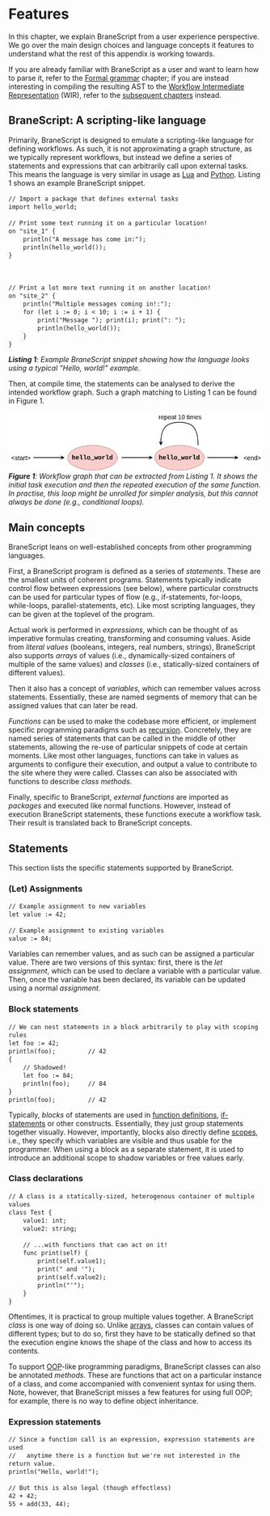 # Features
In this chapter, we explain BraneScript from a user experience perspective. We go over the main design choices and language concepts it features to understand what the rest of this appendix is working towards.

If you are already familiar with BraneScript as a user and want to learn how to parse it, refer to the [Formal grammar](./syntax.md) chapter; if you are instead interesting in compiling the resulting AST to the [Workflow Intermediate Representation](TODO) (WIR), refer to the [subsequent chapters](TODO) instead.


## BraneScript: A scripting-like language
Primarily, BraneScript is designed to emulate a scripting-like language for defining workflows. As such, it is not approximating a graph structure, as we typically represent workflows, but instead we define a series of statements and expressions that can arbitrarily call upon external tasks. This means the language is very similar in usage as [Lua](https://lua.org) and [Python](https://wiki.python.org). Listing 1 shows an example BraneScript snippet.

```bscript
// Import a package that defines external tasks
import hello_world;

// Print some text running it on a particular location!
on "site_1" {
    println("A message has come in:");
    println(hello_world());
}



// Print a lot more text running it on another location!
on "site_2" {
    println("Multiple messages coming in!:");
    for (let i := 0; i < 10; i := i + 1) {
        print("Message "); print(i); print(": ");
        println(hello_world());
    }
}
```
_**Listing 1**: Example BraneScript snippet showing how the language looks using a typical "Hello, world!" example._

Then, at compile time, the statements can be analysed to derive the intended workflow graph. Such a graph matching to Listing 1 can be found in Figure 1.

![Workflow graph extracted from Listing 1](../../../assets/diagrams/WorkflowExample2.png)  
_**Figure 1**: Workflow graph that can be extracted from Listing 1. It shows the initial task execution and then the repeated execution of the same function. In practise, this loop might be unrolled for simpler analysis, but this cannot always be done (e.g., conditional loops)._


## Main concepts
BraneScript leans on well-established concepts from other programming languages.

First, a BraneScript program is defined as a series of _statements_. These are the smallest units of coherent programs. Statements typically indicate control flow between expressions (see below), where particular constructs can be used for particular types of flow (e.g., if-statements, for-loops, while-loops, parallel-statements, etc). Like most scripting languages, they can be given at the toplevel of the program.

Actual work is performed in _expressions_, which can be thought of as imperative formulas creating, transforming and consuming values. Aside from _literal values_ (booleans, integers, real numbers, strings), BraneScript also supports _arrays_ of values (i.e., dynamically-sized containers of multiple of the same values) and _classes_ (i.e., statically-sized containers of different values).

Then it also has a concept of _variables_, which can remember values across statements. Essentially, these are named segments of memory that can be assigned values that can later be read.

_Functions_ can be used to make the codebase more efficient, or implement specific programming paradigms such as [recursion](https://en.wikipedia.org/wiki/Recursion). Concretely, they are named series of statements that can be called in the middle of other statements, allowing the re-use of particular snippets of code at certain moments. Like most other languages, functions can take in values as arguments to configure their execution, and output a value to contribute to the site where they were called. Classes can also be associated with functions to describe _class methods_.

Finally, specific to BraneScript, _external functions_ are imported as _packages_ and executed like normal functions. However, instead of execution BraneScript statements, these functions execute a workflow task. Their result is translated back to BraneScript concepts.


## Statements
This section lists the specific statements supported by BraneScript.

### (Let) Assignments
```bscript
// Example assignment to new variables
let value := 42;

// Example assignment to existing variables
value := 84;
```
Variables can remember values, and as such can be assigned a particular value. There are two versions of this syntax: first, there is the _let assignment_, which can be used to declare a variable with a particular value. Then, once the variable has been declared, its variable can be updated using a normal _assignment_.

### Block statements
```bscript
// We can nest statements in a block arbitrarily to play with scoping rules
let foo := 42;
println(foo);         // 42
{
    // Shadowed!
    let foo := 84;
    println(foo);     // 84
}
println(foo);         // 42
```
Typically, _blocks_ of statements are used in [function definitions](TODO), [if-statements](TODO) or other constructs. Essentially, they just group statements together visually. However, importantly, blocks also directly define [scopes](TODO), i.e., they specify which variables are visible and thus usable for the programmer. When using a block as a separate statement, it is used to introduce an additional scope to shadow variables or free values early.

### Class declarations
```bscript
// A class is a statically-sized, heterogenous container of multiple values
class Test {
    value1: int;
    value2: string;

    // ...with functions that can act on it!
    func print(self) {
        print(self.value1);
        print(" and '");
        print(self.value2);
        println("'");
    }
}
```
Oftentimes, it is practical to group multiple values together. A BraneScript _class_ is one way of doing so. Unlike [arrays](TODO), classes can contain values of different types; but to do so, first they have to be statically defined so that the execution engine knows the shape of the class and how to access its contents.

To support [OOP](https://en.wikipedia.org/wiki/Object-oriented_programming)-like programming paradigms, BraneScript classes can also be annotated _methods_. These are functions that act on a particular instance of a class, and come accompanied with convenient syntax for using them. Note, however, that BraneScript misses a few features for using full OOP; for example, there is no way to define object inheritance.

### Expression statements
```bscript
// Since a function call is an expression, expression statements are used
//   anytime there is a function but we're not interested in the return value.
println("Hello, world!");

// But this is also legal (though effectless)
42 + 42;
55 + add(33, 44);
```

